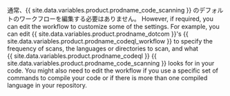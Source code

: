 通常、{{ site.data.variables.product.prodname_code_scanning }} のデフォルトのワークフローを編集する必要はありません。 However, if required, you can edit the workflow to customize some of the settings. For example, you can edit {{ site.data.variables.product.prodname_dotcom }}'s {{ site.data.variables.product.prodname_codeql_workflow }} to specify the frequency of scans, the languages or directories to scan, and what {{ site.data.variables.product.prodname_codeql }} {{ site.data.variables.product.prodname_code_scanning }} looks for in your code. You might also need to edit the workflow if you use a specific set of commands to compile your code or if there is more than one compiled language in your repository.
